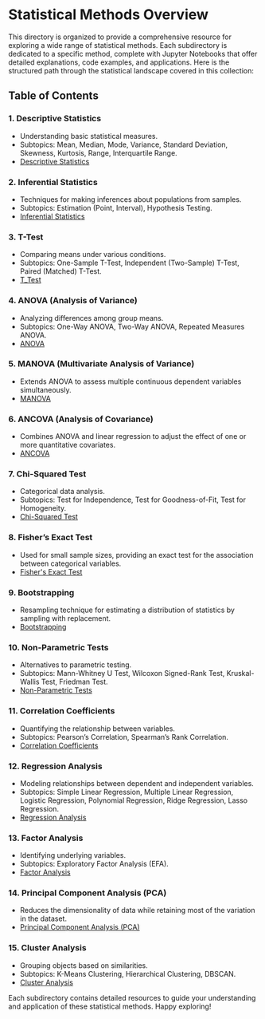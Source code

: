 # Statistical Methods Overview

This directory is organized to provide a comprehensive resource for exploring a wide range of statistical methods. Each subdirectory is dedicated to a specific method, complete with Jupyter Notebooks that offer detailed explanations, code examples, and applications. Here is the structured path through the statistical landscape covered in this collection:

## Table of Contents

### 1. **Descriptive Statistics**
   - Understanding basic statistical measures.
   - Subtopics: Mean, Median, Mode, Variance, Standard Deviation, Skewness, Kurtosis, Range, Interquartile Range.
   - [Descriptive Statistics](./descriptive_statistics/descriptive_statistics.ipynb)

### 2. **Inferential Statistics**
   - Techniques for making inferences about populations from samples.
   - Subtopics: Estimation (Point, Interval), Hypothesis Testing.
   - [Inferential Statistics](./inferential_statistics/inferential_statistics.ipynb)

### 3. **T-Test**
   - Comparing means under various conditions.
   - Subtopics: One-Sample T-Test, Independent (Two-Sample) T-Test, Paired (Matched) T-Test.
   - [T_Test](./t_test/t_test.ipynb)

### 4. **ANOVA (Analysis of Variance)**
   - Analyzing differences among group means.
   - Subtopics: One-Way ANOVA, Two-Way ANOVA, Repeated Measures ANOVA.
   - [ANOVA](./anova_analysis_of_variance/anova_analysis_of_variance.ipynb)

### 5. **MANOVA (Multivariate Analysis of Variance)**
   - Extends ANOVA to assess multiple continuous dependent variables simultaneously.
   - [MANOVA](./manova_multivariate_analysis_of_variance/manova_multivariate_analysis_of_variance.ipynb)

### 6. **ANCOVA (Analysis of Covariance)**
   - Combines ANOVA and linear regression to adjust the effect of one or more quantitative covariates.
   - [ANCOVA](./ancova_analysis_of_covariance/ancova_analysis_of_covariance.ipynb)

### 7. **Chi-Squared Test**
   - Categorical data analysis.
   - Subtopics: Test for Independence, Test for Goodness-of-Fit, Test for Homogeneity.
   - [Chi-Squared Test](./chi_squared_test/chi_squared_test.ipynb)

### 8. **Fisher’s Exact Test**
   - Used for small sample sizes, providing an exact test for the association between categorical variables.
   - [Fisher's Exact Test](./fishers_exact_test/fishers_exact_test.ipynb)

### 9. **Bootstrapping**
   - Resampling technique for estimating a distribution of statistics by sampling with replacement.
   - [Bootstrapping](./bootstrapping/bootstrapping.ipynb)

### 10. **Non-Parametric Tests**
   - Alternatives to parametric testing.
   - Subtopics: Mann-Whitney U Test, Wilcoxon Signed-Rank Test, Kruskal-Wallis Test, Friedman Test.
   - [Non-Parametric Tests](./non_parametric_tests/non_parametric_tests.ipynb)

### 11. **Correlation Coefficients**
   - Quantifying the relationship between variables.
   - Subtopics: Pearson’s Correlation, Spearman’s Rank Correlation.
   - [Correlation Coefficients](./correlation_coefficients/correlation_coefficients.ipynb)

### 12. **Regression Analysis**
   - Modeling relationships between dependent and independent variables.
   - Subtopics: Simple Linear Regression, Multiple Linear Regression, Logistic Regression, Polynomial Regression, Ridge Regression, Lasso Regression.
   - [Regression Analysis](./regression_analysis/regression_analysis.ipynb)

### 13. **Factor Analysis**
   - Identifying underlying variables.
   - Subtopics: Exploratory Factor Analysis (EFA).
   - [Factor Analysis](./factor_analysis/factor_analysis.ipynb)

### 14. **Principal Component Analysis (PCA)**
   - Reduces the dimensionality of data while retaining most of the variation in the dataset.
   - [Principal Component Analysis (PCA)](./principal_component_analysis_pca/principal_component_analysis_pca.ipynb)

### 15. **Cluster Analysis**
   - Grouping objects based on similarities.
   - Subtopics: K-Means Clustering, Hierarchical Clustering, DBSCAN.
   - [Cluster Analysis](./cluster_analysis/cluster_analysis.ipynb)

Each subdirectory contains detailed resources to guide your understanding and application of these statistical methods. Happy exploring!
